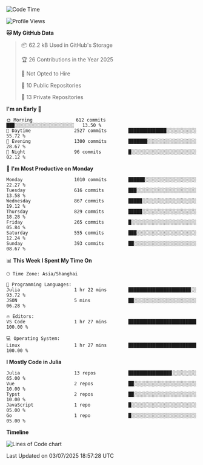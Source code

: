 <!--START_SECTION:waka-->
![Code Time](http://img.shields.io/badge/Code%20Time-586%20hrs%2033%20mins-blue)

![Profile Views](http://img.shields.io/badge/Profile%20Views-8-blue)

**🐱 My GitHub Data** 

> 📦 62.2 kB Used in GitHub's Storage 
 > 
> 🏆 26 Contributions in the Year 2025
 > 
> 🚫 Not Opted to Hire
 > 
> 📜 10 Public Repositories 
 > 
> 🔑 13 Private Repositories 
 > 
**I'm an Early 🐤** 

```text
🌞 Morning                612 commits         ███░░░░░░░░░░░░░░░░░░░░░░   13.50 % 
🌆 Daytime                2527 commits        ██████████████░░░░░░░░░░░   55.72 % 
🌃 Evening                1300 commits        ███████░░░░░░░░░░░░░░░░░░   28.67 % 
🌙 Night                  96 commits          █░░░░░░░░░░░░░░░░░░░░░░░░   02.12 % 
```
📅 **I'm Most Productive on Monday** 

```text
Monday                   1010 commits        ██████░░░░░░░░░░░░░░░░░░░   22.27 % 
Tuesday                  616 commits         ███░░░░░░░░░░░░░░░░░░░░░░   13.58 % 
Wednesday                867 commits         █████░░░░░░░░░░░░░░░░░░░░   19.12 % 
Thursday                 829 commits         █████░░░░░░░░░░░░░░░░░░░░   18.28 % 
Friday                   265 commits         █░░░░░░░░░░░░░░░░░░░░░░░░   05.84 % 
Saturday                 555 commits         ███░░░░░░░░░░░░░░░░░░░░░░   12.24 % 
Sunday                   393 commits         ██░░░░░░░░░░░░░░░░░░░░░░░   08.67 % 
```


📊 **This Week I Spent My Time On** 

```text
🕑︎ Time Zone: Asia/Shanghai

💬 Programming Languages: 
Julia                    1 hr 22 mins        ███████████████████████░░   93.72 % 
JSON                     5 mins              ██░░░░░░░░░░░░░░░░░░░░░░░   06.28 % 

🔥 Editors: 
VS Code                  1 hr 27 mins        █████████████████████████   100.00 % 

💻 Operating System: 
Linux                    1 hr 27 mins        █████████████████████████   100.00 % 
```

**I Mostly Code in Julia** 

```text
Julia                    13 repos            ████████████████░░░░░░░░░   65.00 % 
Vue                      2 repos             ██░░░░░░░░░░░░░░░░░░░░░░░   10.00 % 
Typst                    2 repos             ██░░░░░░░░░░░░░░░░░░░░░░░   10.00 % 
JavaScript               1 repo              █░░░░░░░░░░░░░░░░░░░░░░░░   05.00 % 
Go                       1 repo              █░░░░░░░░░░░░░░░░░░░░░░░░   05.00 % 
```



**Timeline**

![Lines of Code chart](https://raw.githubusercontent.com/dhtantoy/dhtantoy/main/assets/bar_graph.png)


 Last Updated on 03/07/2025 18:57:28 UTC
<!--END_SECTION:waka-->



<!--
**dhtantoy/dhtantoy** is a ✨ _special_ ✨ repository because its `README.md` (this file) appears on your GitHub profile.

Here are some ideas to get you started:

- 🔭 I’m currently working on ...
- 🌱 I’m currently learning ...
- 👯 I’m looking to collaborate on ...
- 🤔 I’m looking for help with ...
- 💬 Ask me about ...
- 📫 How to reach me: ...
- 😄 Pronouns: ...
- ⚡ Fun fact: ...
-->
